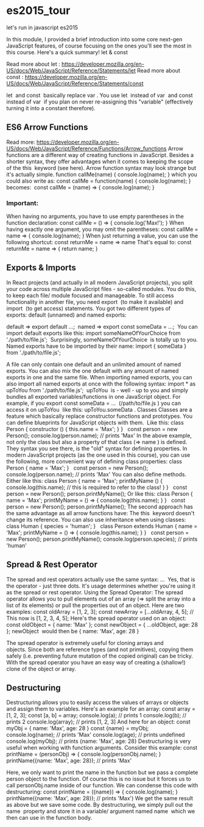 # es2015_tour
let's run in javascript es2015 

In this module, I provided a brief introduction into some core next-gen JavaScript features, of course focusing on the ones you'll see the most in this course. Here's a quick summary!
let & const

Read more about let : https://developer.mozilla.org/en-US/docs/Web/JavaScript/Reference/Statements/let
Read more about const : https://developer.mozilla.org/en-US/docs/Web/JavaScript/Reference/Statements/const


let  and const  basically replace var . You use let  instead of var  and const  instead of var  if you plan on never re-assigning this "variable" (effectively turning it into a constant therefore).
## ES6 Arrow Functions
Read more: https://developer.mozilla.org/en-US/docs/Web/JavaScript/Reference/Functions/Arrow_functions
Arrow functions are a different way of creating functions in JavaScript. Besides a shorter syntax, they offer advantages when it comes to keeping the scope of the this  keyword (see here).
Arrow function syntax may look strange but it's actually simple.
function callMe(name) { 
    console.log(name);
}
which you could also write as:
const callMe = function(name) { 
    console.log(name);
}
becomes: 
const callMe = (name) => { 
    console.log(name);
}
### Important: 
When having no arguments, you have to use empty parentheses in the function declaration:
const callMe = () => { 
    console.log('Max!');
}
When having exactly one argument, you may omit the parentheses:
const callMe = name => { 
    console.log(name);
}
When just returning a value, you can use the following shortcut:
const returnMe = name => name
That's equal to:
const returnMe = name => { 
    return name;
}
## Exports & Imports
In React projects (and actually in all modern JavaScript projects), you split your code across multiple JavaScript files - so-called modules. You do this, to keep each file/ module focused and manageable.
To still access functionality in another file, you need export  (to make it available) and import  (to get access) statements.
You got two different types of exports: default (unnamed) and named exports:

default => export default ...; 
named => export const someData = ...; 
You can import default exports like this:
import someNameOfYourChoice from './path/to/file.js'; 
Surprisingly, someNameOfYourChoice  is totally up to you.
Named exports have to be imported by their name:
import { someData } from './path/to/file.js'; 

A file can only contain one default and an unlimited amount of named exports. You can also mix the one default with any amount of named exports in one and the same file.
When importing named exports, you can also import all named exports at once with the following syntax:
import * as upToYou from './path/to/file.js'; 
upToYou  is - well - up to you and simply bundles all exported variables/functions in one JavaScript object. For example, if you export const someData = ...  (/path/to/file.js ) you can access it on upToYou  like this: upToYou.someData .
Classes
Classes are a feature which basically replace constructor functions and prototypes. You can define blueprints for JavaScript objects with them. 
Like this:
class Person {
    constructor () {
        this.name = 'Max';
    }
}
 
const person = new Person();
console.log(person.name); // prints 'Max'
In the above example, not only the class but also a property of that class (=> name ) is defined. They syntax you see there, is the "old" syntax for defining properties. In modern JavaScript projects (as the one used in this course), you can use the following, more convenient way of defining class properties:
class Person {
    name = 'Max';
}
 
const person = new Person();
console.log(person.name); // prints 'Max'
You can also define methods. Either like this:
class Person {
    name = 'Max';
    printMyName () {
        console.log(this.name); // this is required to refer to the class!
    }
}
 
const person = new Person();
person.printMyName();
Or like this:
class Person {
    name = 'Max';
    printMyName = () => {
        console.log(this.name);
    }
}
 
const person = new Person();
person.printMyName();
The second approach has the same advantage as all arrow functions have: The this  keyword doesn't change its reference.
You can also use inheritance when using classes:
class Human {
    species = 'human';
}
 
class Person extends Human {
    name = 'Max';
    printMyName = () => {
        console.log(this.name);
    }
}
 
const person = new Person();
person.printMyName();
console.log(person.species); // prints 'human'

## Spread & Rest Operator
The spread and rest operators actually use the same syntax: ... 
Yes, that is the operator - just three dots. It's usage determines whether you're using it as the spread or rest operator.
Using the Spread Operator:
The spread operator allows you to pull elements out of an array (=> split the array into a list of its elements) or pull the properties out of an object. Here are two examples:
const oldArray = [1, 2, 3];
const newArray = [...oldArray, 4, 5]; // This now is [1, 2, 3, 4, 5];
Here's the spread operator used on an object:
const oldObject = {
    name: 'Max'
};
const newObject = {
    ...oldObject,
    age: 28
};
newObject  would then be
{
    name: 'Max',
    age: 28
}


The spread operator is extremely useful for cloning arrays and objects. Since both are reference types (and not primitives), copying them safely (i.e. preventing future mutation of the copied original) can be tricky. With the spread operator you have an easy way of creating a (shallow!) clone of the object or array. 
## Destructuring
Destructuring allows you to easily access the values of arrays or objects and assign them to variables.
Here's an example for an array:
const array = [1, 2, 3];
const [a, b] = array;
console.log(a); // prints 1
console.log(b); // prints 2
console.log(array); // prints [1, 2, 3]
And here for an object:
const myObj = {
    name: 'Max',
    age: 28
}
const {name} = myObj;
console.log(name); // prints 'Max'
console.log(age); // prints undefined
console.log(myObj); // prints {name: 'Max', age: 28}
Destructuring is very useful when working with function arguments. Consider this example:
const printName = (personObj) => {
    console.log(personObj.name);
}
printName({name: 'Max', age: 28}); // prints 'Max'

Here, we only want to print the name in the function but we pass a complete person object to the function. Of course this is no issue but it forces us to call personObj.name inside of our function. We can condense this code with destructuring:
const printName = ({name}) => {
    console.log(name);
}
printName({name: 'Max', age: 28}); // prints 'Max')
We get the same result as above but we save some code. By destructuring, we simply pull out the name  property and store it in a variable/ argument named name  which we then can use in the function body.
